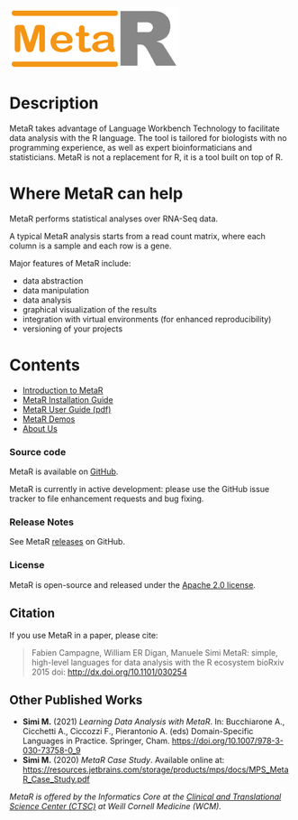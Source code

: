 ![MetaR logo](MetaR/images/MetaR-logo-4-SMALL-300x111.png)

# Description 

MetaR takes advantage of Language Workbench Technology to facilitate data analysis with the R language. 
The tool is tailored for biologists with no programming experience, as well as expert bioinformaticians and statisticians. 
MetaR is not a replacement for R, it is a tool built on top of R.

# Where MetaR can help
MetaR performs statistical analyses over RNA-Seq data.
 
A typical MetaR analysis starts from a read count matrix, where each column is a sample and each row is a gene.

Major features of MetaR include:
 * data abstraction
 * data manipulation
 * data analysis 
 * graphical visualization of the results
 * integration with virtual environments (for enhanced reproducibility)
 * versioning of your projects

# Contents 
* [Introduction to MetaR](MetaR/Introduction.md)
* [MetaR Installation Guide](MetaR/Software.md)
* [MetaR User Guide (pdf)](MetaR/booklet/MetaR_booklet.pdf)
* [MetaR Demos](https://github.com/MetaR-Languages/MetaR-demos)
* [About Us](MetaR/AboutUs.md)

### Source code
MetaR is available on [GitHub](https://github.com/MetaR-Languages/MetaR).

MetaR is currently in active development: please use the GitHub issue tracker to file enhancement requests and bug fixing.

### Release Notes
See MetaR [releases](https://github.com/MetaR-Languages/MetaR/releases) on GitHub.

### License
MetaR is open-source and released under the [Apache 2.0 license](http://www.apache.org/licenses/LICENSE-2.0).

## Citation
If you use MetaR in a paper, please cite:

> Fabien Campagne, William ER Digan, Manuele Simi
> MetaR: simple, high-level languages for data analysis with the R ecosystem bioRxiv 2015
> doi: http://dx.doi.org/10.1101/030254

## Other Published Works

* **Simi M.** (2021) _Learning Data Analysis with MetaR_. In: Bucchiarone A., Cicchetti A., Ciccozzi F., Pierantonio A. (eds) 
  Domain-Specific Languages in Practice. Springer, Cham. https://doi.org/10.1007/978-3-030-73758-0_9
* **Simi M.** (2020) _MetaR Case Study_. Available online at:
  https://resources.jetbrains.com/storage/products/mps/docs/MPS_MetaR_Case_Study.pdf  

_MetaR is offered by the Informatics Core at the [Clinical and Translational Science Center (CTSC)](https://ctscweb.weill.cornell.edu/about-us/ctsc-programs/informatics) at Weill Cornell Medicine (WCM)._